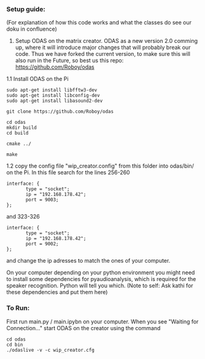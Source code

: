 
### Setup guide:
(For explanation of how this code works and what the classes do see our doku in confluence)

1. Setup ODAS on the matrix creator. ODAS as a new version 2.0 comming up, where it will introduce major changes that will probably break our code. Thus we have forked the current version, to make sure this will also run in the Future, so best us this repo: https://github.com/Roboy/odas

  1.1  Install ODAS on the Pi
  ```
  sudo apt-get install libfftw3-dev
  sudo apt-get install libconfig-dev
  sudo apt-get install libasound2-dev
  ```
  
  ```
  git clone https://github.com/Roboy/odas

  cd odas
  mkdir build
  cd build

  cmake ../

  make
  ```


  1.2 copy the config file "wip_creator.config" from this folder into odas/bin/ on the Pi.
  In this file search for the lines 256-260
  
  ```
  interface: {
         type = "socket";
         ip = "192.168.178.42";
         port = 9003;
  };
  ```    
  and 323-326
  ```
  interface: {
         type = "socket";
         ip = "192.168.178.42";
         port = 9002;
  }; 
  ```   
  and change the ip adresses to match the ones of your computer.
  
  On your computer depending on your python environment you might need to install some dependencies for pyaudioanalysis, which is required for the speaker recognition. Python will tell you which. (Note to self: Ask kathi for these dependencies and put them here)
  
  
  ### To Run:
  First run main.py / main.ipybn on your computer. When you see "Waiting for Connection..." start ODAS on the creator using the command
  ```
  cd odas
  cd bin
  ./odaslive -v -c wip_creator.cfg
  ```
  
